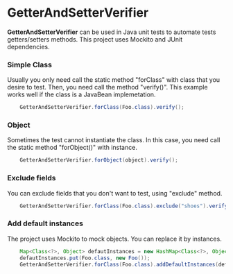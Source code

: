 # GetterAndSetterVerifier

**GetterAndSetterVerifier** can be used in Java unit tests to automate tests getters/setters methods. This project uses Mockito and JUnit dependencies. 

### Simple Class

Usually you only need call the static method "forClass" with class that you desire to test. Then, you need call the method "verify()". This example works well if the class is a JavaBean implemetation.

```java
    GetterAndSetterVerifier.forClass(Foo.class).verify();
```

### Object

Sometimes the test cannot instantiate the class. In this case, you need call the static method "forObject()" with instance.


```java
    GetterAndSetterVerifier.forObject(object).verify();
```

### Exclude fields

You can exclude fields that you don't want to test, using "exclude" method.

```java
    GetterAndSetterVerifier.forClass(Foo.class).exclude("shoes").verify();
```

### Add default instances

The project uses Mockito to mock objects. You can replace it by instances.

```java
    Map<Class<?>, Object> defautInstances = new HashMap<Class<?>, Object>();
    defautInstances.put(Foo.class, new Foo());
    GetterAndSetterVerifier.forClass(Foo.class).addDefaultInstances(defaultInstances).verify();
```
